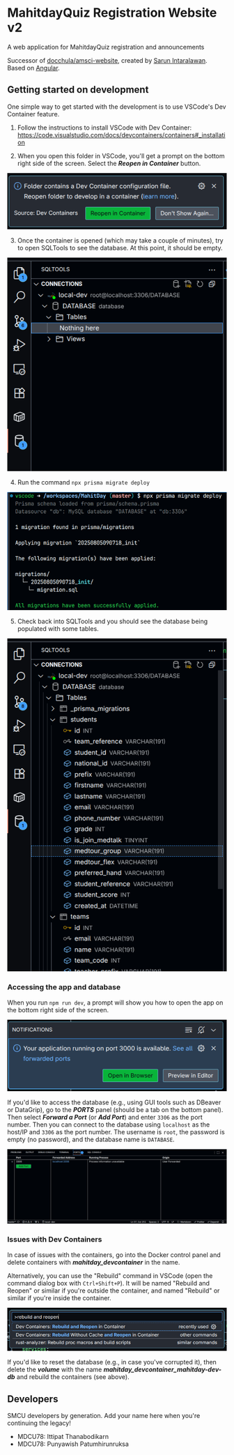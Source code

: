 # MahitdayQuiz Registration Website v2

A web application for MahitdayQuiz registration and announcements

Successor of [docchula/amsci-website](https://github.com/docchula/MahitdayQuiz), created by [Sarun Intaralawan](https://github.com/sarunint). Based on [Angular](https://angular.dev/).

## Getting started on development

One simple way to get started with the development is to use VSCode's Dev Container feature.

1. Follow the instructions to install VSCode with Dev Container: https://code.visualstudio.com/docs/devcontainers/containers#_installation

2. When you open this folder in VSCode, you'll get a prompt on the bottom right side of the screen. Select the **_Reopen in Container_** button.

![Prompt to open dev containers](docs/images/devcontainer_prompt.png)

3. Once the container is opened (which may take a couple of minutes), try to open SQLTools to see the database. At this point, it should be empty.

![SQLTools](docs/images/sqltools_empty.png)

4. Run the command `npx prisma migrate deploy`

![Prisma migrate](docs/images/prisma_migrate.png)

5. Check back into SQLTools and you should see the database being populated with some tables.

![SQLTools](docs/images/sqltools_init.png)

### Accessing the app and database

When you run `npm run dev`, a prompt will show you how to open the app on the bottom right side of the screen.

![Open app port popup](docs/images/devcontainer_appport.png)

If you'd like to access the database (e.g., using GUI tools such as DBeaver or DataGrip), go to the **_PORTS_** panel (should be a tab on the bottom panel). Then select **_Forward a Port_** (or **_Add Port_**) and enter `3306` as the port number. Then you can connect to the database using `localhost` as the host/IP and `3306` as the port number. The username is `root`, the password is empty (no password), and the database name is `DATABASE`.

![Ports panel](docs/images/devcontainer_dbport.png)

### Issues with Dev Containers

In case of issues with the containers, go into the Docker control panel and delete containers with **_mahitday_devcontainer_** in the name.

Alternatively, you can use the "Rebuild" command in VSCode (open the command dialog box with `Ctrl+Shift+P`). It will be named "Rebuild and Reopen" or similar if you're outside the container, and named "Rebuild" or similar if you're inside the container.

![Dev Containers rebuild](docs/images/devcontainer_rebuild.png)

If you'd like to reset the database (e.g., in case you've corrupted it), then delete the **_volume_** with the name **_mahitday_devcontainer_mahitday-dev-db_** and rebuild the containers (see above).

## Developers

SMCU developers by generation. Add your name here when you're continuing the legacy!

- MDCU78: Ittipat Thanabodikarn
- MDCU78: Punyawish Patumhirunruksa
